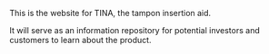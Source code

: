This is the website for TINA, the tampon insertion aid. 

It will serve as an information repository for potential investors and customers to learn about the product.
